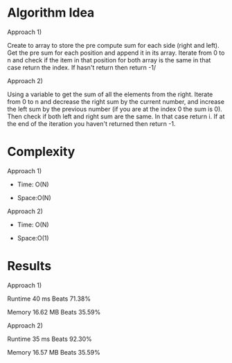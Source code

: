 # Algorithm Idea

Approach 1)

Create to array to store the pre compute sum for each side (right and left).
Get the pre sum for each position and append it in its array.
Iterate from 0 to n and check if the item in that position for both array is the same in that case return the index.
If hasn't return then return -1/

Approach 2)

Using a variable to get the sum of all the elements from the right.
Iterate from 0 to n and decrease the right sum by the current number, and increase the left sum by the previous number (if you are at the index 0 the sum is 0).
Then check if both left and right sum are the same. In that case return i.
If at the end of the iteration you haven't returned then return -1.


# Complexity

Approach 1)

- Time: O(N)

- Space:O(N)

Approach 2)

- Time: O(N)

- Space:O(1)

# Results

Approach 1)

Runtime
40
ms
Beats
71.38%

Memory
16.62
MB
Beats
35.59%

Approach 2)

Runtime
35
ms
Beats
92.30%

Memory
16.57
MB
Beats
35.59%